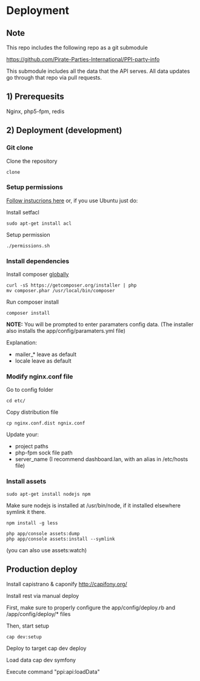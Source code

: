 Deployment
==========

## Note

This repo includes the following repo as a git submodule

https://github.com/Pirate-Parties-International/PPI-party-info

This submodule includes all the data that the API serves. All data updates go through that repo via pull requests.

## 1) Prerequesits

Nginx, php5-fpm, redis

## 2) Deployment (development)

### Git clone

Clone the repository

    clone 

### Setup permissions

[Follow instucrions here](http://symfony.com/doc/current/book/installation.html#book-installation-permissions) or, if you use Ubuntu just do:

Install setfacl

    sudo apt-get install acl

Setup permission

    ./permissions.sh

### Install dependencies

Install composer [globally](https://getcomposer.org/doc/00-intro.md#globally)

    curl -sS https://getcomposer.org/installer | php
    mv composer.phar /usr/local/bin/composer

Run composer install

    composer install

**NOTE:** You will be prompted to enter paramaters config data. (The installer also installs the app/config/paramaters.yml file)

Explanation:
* mailer_* leave as default
* locale leave as default

### Modify nginx.conf file

Go to config folder

    cd etc/

Copy distribution file

    cp nginx.conf.dist ngnix.conf

Update your:

* project paths
* php-fpm sock file path
* server_name (I recommend dashboard.lan, with an alias in /etc/hosts file)

### Install assets

    sudo apt-get install nodejs npm

Make sure nodejs is installed at /usr/bin/node, if it installed elsewhere symlink it there.

    npm install -g less

    php app/console assets:dump
    php app/console assets:install --symlink

(you can also use assets:watch)


## Production deploy

Install capistrano & caponify
http://capifony.org/

Install rest via manual deploy

First, make sure to properly configure the app/config/deploy.rb and /app/config/deploy/* files

Then, start setup

    cap dev:setup

Deploy to target
    cap dev deploy

Load data
    cap dev symfony

Execute command "ppi:api:loadData"
